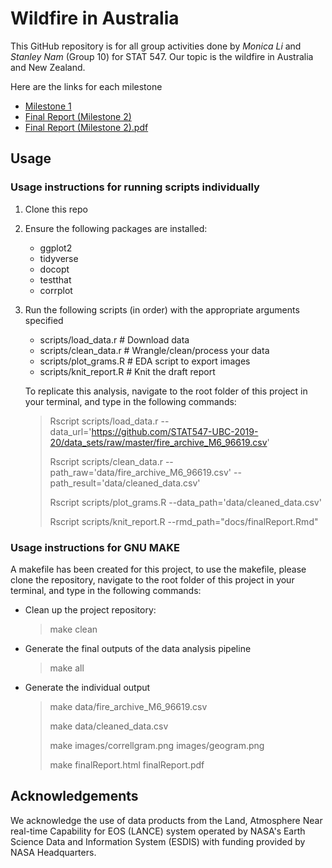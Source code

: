# Wildfire in Australia 
This GitHub repository is for all group activities done by *Monica Li* and *Stanley Nam* (Group 10) for STAT 547. Our topic is the wildfire in Australia and New Zealand. 

Here are the links for each milestone
* [Milestone 1](https://stat547-ubc-2019-20.github.io/Group10/docs/milestone1.html)
* [Final Report (Milestone 2)](https://stat547-ubc-2019-20.github.io/Group10/final_report.html)
* [Final Report (Milestone 2).pdf](https://stat547-ubc-2019-20.github.io/Group10/final_report.pdf)

## Usage

### Usage instructions for running scripts individually
1. Clone this repo

2. Ensure the following packages are installed:
    - ggplot2
    - tidyverse
    - docopt
    - testthat
    - corrplot

3. Run the following scripts (in order) with the appropriate arguments specified  
    - scripts/load_data.r  # Download data
    - scripts/clean_data.r # Wrangle/clean/process your data 
    - scripts/plot_grams.R # EDA script to export images 
    - scripts/knit_report.R # Knit the draft report
    
    To replicate this analysis, navigate to the root folder of this project in your terminal, and type in the following commands:
    > Rscript scripts/load_data.r --data_url='https://github.com/STAT547-UBC-2019-20/data_sets/raw/master/fire_archive_M6_96619.csv'
    >
    > Rscript scripts/clean_data.r --path_raw='data/fire_archive_M6_96619.csv' --path_result='data/cleaned_data.csv'
    >
    > Rscript scripts/plot_grams.R --data_path='data/cleaned_data.csv'
    >
    > Rscript scripts/knit_report.R --rmd_path="docs/finalReport.Rmd"
    
### Usage instructions for GNU MAKE
A makefile has been created for this project, to use the makefile, please clone the repository, navigate to the root folder of this project in your terminal, and type in the following commands:

- Clean up the project repository:
    > make clean
    
- Generate the final outputs of the data analysis pipeline
    > make all
    
- Generate the individual output
    > make data/fire_archive_M6_96619.csv
    >
    > make data/cleaned_data.csv 
    >
    > make images/correllgram.png images/geogram.png 
    >
    > make finalReport.html finalReport.pdf
  
    
## Acknowledgements

We acknowledge the use of data products from the Land, Atmosphere Near real-time Capability for EOS (LANCE) system operated by NASA's Earth Science Data and Information System (ESDIS) with funding provided by NASA Headquarters.
